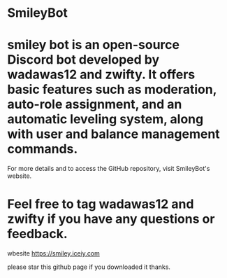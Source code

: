 # SmileyBot

# smiley bot is an open-source Discord bot developed by wadawas12 and zwifty. It offers basic features such as moderation, auto-role assignment, and an automatic leveling system, along with user and balance management commands.

For more details and to access the GitHub repository, visit SmileyBot's website.

# Feel free to tag wadawas12 and zwifty if you have any questions or feedback.

wbesite https://smiley.iceiy.com


please  star this github page if you downloaded it thanks.



